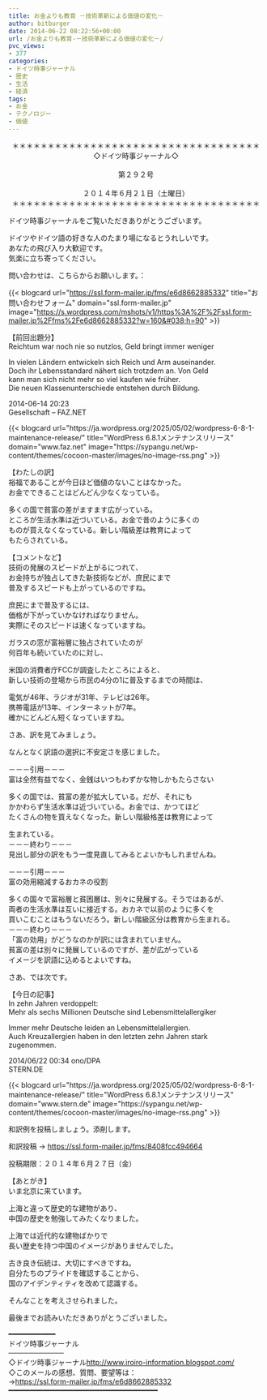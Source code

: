 ```yaml
---
title: お金よりも教育 －技術革新による価値の変化－
author: bitburger
date: 2014-06-22 08:22:56+00:00
url: /お金よりも教育-－技術革新による価値の変化－/
pvc_views:
- 377
categories:
- ドイツ時事ジャーナル
- 歴史
- 生活
- 経済
tags:
- お金
- テクノロジー
- 価値
---
```

<p align="center">
  ＊＊＊＊＊＊＊＊＊＊＊＊＊＊＊＊＊＊＊＊＊＊＊＊＊＊＊＊＊＊＊＊＊＊＊<br /> ◇ドイツ時事ジャーナル◇<br /><br /> 第２９２号<br /><br /> ２０１４年６月２１日（土曜日）<br /> ＊＊＊＊＊＊＊＊＊＊＊＊＊＊＊＊＊＊＊＊＊＊＊＊＊＊＊＊＊＊＊＊＊＊＊
</p>

ドイツ時事ジャーナルをご覧いただきありがとうございます。  
  
ドイツやドイツ語の好きな人のたまり場になるとうれしいです。  
あなたの飛び入り大歓迎です。  
気楽に立ち寄ってください。  
  
問い合わせは、こちらからお願いします。：  
  
{{< blogcard url="https://ssl.form-mailer.jp/fms/e6d8662885332" title="&#12362;&#21839;&#12356;&#21512;&#12431;&#12379;&#12501;&#12457;&#12540;&#12512;" domain="ssl.form-mailer.jp" image="https://s.wordpress.com/mshots/v1/https%3A%2F%2Fssl.form-mailer.jp%2Ffms%2Fe6d8662885332?w=160&#038;h=90" >}} 

【前回出題分】  
Reichtum war noch nie so nutzlos, Geld bringt immer weniger  
  
In vielen Ländern entwickeln sich Reich und Arm auseinander.  
Doch ihr Lebensstandard nähert sich trotzdem an. Von Geld  
kann man sich nicht mehr so viel kaufen wie früher.  
Die neuen Klassenunterschiede entstehen durch Bildung.  
  
2014-06-14 20:23  
Gesellschaft &#8211; FAZ.NET 

<div class="rss-entry-cards widget-entry-cards no-icon">
  {{< blogcard url="https://ja.wordpress.org/2025/05/02/wordpress-6-8-1-maintenance-release/" title="WordPress 6.8.1メンテナンスリリース" domain="www.faz.net" image="https://sypangu.net/wp-content/themes/cocoon-master/images/no-image-rss.png" >}} 

【わたしの訳】  
裕福であることが今日ほど価値のないことはなかった。  
お金でできることはどんどん少なくなっている。  
  
多くの国で貧富の差がますます広がっている。  
ところが生活水準は近づいている。お金で昔のように多くの  
ものが買えなくなっている。新しい階級差は教育によって  
もたらされている。 

【コメントなど】  
技術の発展のスピードが上がるにつれて、  
お金持ちが独占してきた新技術などが、庶民にまで  
普及するスピードも上がっているのですね。  
  
庶民にまで普及するには、  
価格が下がっていかなければなりません。  
実際にそのスピードは速くなっていますね。  
  
ガラスの窓が富裕層に独占されていたのが  
何百年も続いていたのに対し、  
  
米国の消費者庁FCCが調査したところによると、  
新しい技術の登場から市民の4分の1に普及するまでの時間は、  
  
電気が46年、ラジオが31年、テレビは26年。  
携帯電話が13年、インターネットが7年。  
確かにどんどん短くなっていますね。 

さあ、訳を見てみましょう。  
  
なんとなく訳語の選択に不安定さを感じました。  
  
－－－引用－－－  
富は全然有益でなく、金銭はいつもわずかな物しかもたらさない  
  
多くの国では、貧富の差が拡大している。だが、それにも  
かかわらず生活水準は近づいている。お金では、かつてほど  
たくさんの物を買えなくなった。新しい階級格差は教育によって  
  
生まれている。  
－－－終わり－－－  
見出し部分の訳をもう一度見直してみるとよいかもしれませんね。  
  
－－－引用－－－  
富の効用縮減するおカネの役割  
  
多くの国々で富裕層と貧困層は、別々に発展する。そうではあるが、  
両者の生活水準は互いに接近する。おカネで以前のように多くを  
買いこむことはもうないだろう。新しい階級区分は教育から生まれる。  
－－－終わり－－－  
「富の効用」がどうなのかが訳には含まれていません。  
貧富の差は別々に発展しているのですが、差が広がっている  
イメージを訳語に込めるとよいですね。 

さあ、では次です。  
  
【今日の記事】  
In zehn Jahren verdoppelt:  
Mehr als sechs Millionen Deutsche sind Lebensmittelallergiker  
  
Immer mehr Deutsche leiden an Lebensmittelallergien.  
Auch Kreuzallergien haben in den letzten zehn Jahren stark  
zugenommen.  
  
2014/06/22 00:34 ono/DPA  
STERN.DE 

<div class="rss-entry-cards widget-entry-cards no-icon">
  {{< blogcard url="https://ja.wordpress.org/2025/05/02/wordpress-6-8-1-maintenance-release/" title="WordPress 6.8.1メンテナンスリリース" domain="www.stern.de" image="https://sypangu.net/wp-content/themes/cocoon-master/images/no-image-rss.png" >}} 

和訳例を投稿しましょう。添削します。  
  
和訳投稿 → <https://ssl.form-mailer.jp/fms/8408fcc494664>  
  
投稿期限：２０１４年６月２７日（金） 

【あとがき】  
いま北京に来ています。  
  
上海と違って歴史的な建物があり、  
中国の歴史を勉強してみたくなりました。  
  
上海では近代的な建物ばかりで  
長い歴史を持つ中国のイメージがありませんでした。  
  
古き良き伝統は、大切にすべきですね。  
自分たちのプライドを確認することから、  
国のアイデンティティを改めて認識する。  
  
そんなことを考えさせられました。  
  
最後までお読みいただきありがとうございました。

━━━━━━━━━━━  
ドイツ時事ジャーナル  
───────────  
◇ドイツ時事ジャーナル<http://www.iroiro-information.blogspot.com/>  
◇このメールの感想、質問、要望等は：  
-><https://ssl.form-mailer.jp/fms/e6d8662885332>  
━━━━━━━━━━━━━━━━━━━━━━━━━━━━━━━━━━━